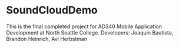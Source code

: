 # SoundCloudDemo

This is the final completed project for AD340 Mobile Application Development at North Seattle College.  Developers: Joaquin Bautista, Brandon Heinrich, Avi Herbstman
